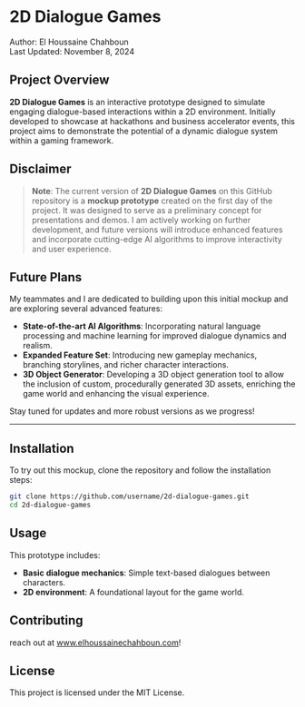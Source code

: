 

# 2D Dialogue Games

Author: El Houssaine Chahboun  
Last Updated: November 8, 2024  

## Project Overview

**2D Dialogue Games** is an interactive prototype designed to simulate engaging dialogue-based interactions within a 2D environment. Initially developed to showcase at hackathons and business accelerator events, this project aims to demonstrate the potential of a dynamic dialogue system within a gaming framework.

## Disclaimer

> **Note**: The current version of **2D Dialogue Games** on this GitHub repository is a **mockup prototype** created on the first day of the project. It was designed to serve as a preliminary concept for presentations and demos. I am actively working on further development, and future versions will introduce enhanced features and incorporate cutting-edge AI algorithms to improve interactivity and user experience.

## Future Plans

My teammates and I are dedicated to building upon this initial mockup and are exploring several advanced features:
- **State-of-the-art AI Algorithms**: Incorporating natural language processing and machine learning for improved dialogue dynamics and realism.
- **Expanded Feature Set**: Introducing new gameplay mechanics, branching storylines, and richer character interactions.
- **3D Object Generator**: Developing a 3D object generation tool to allow the inclusion of custom, procedurally generated 3D assets, enriching the game world and enhancing the visual experience.

Stay tuned for updates and more robust versions as we progress!

---

## Installation

To try out this mockup, clone the repository and follow the installation steps:

```bash
git clone https://github.com/username/2d-dialogue-games.git
cd 2d-dialogue-games

```

## Usage

This prototype includes:
- **Basic dialogue mechanics**: Simple text-based dialogues between characters.
- **2D environment**: A foundational layout for the game world.

## Contributing

reach out at www.elhoussainechahboun.com!

## License

This project is licensed under the MIT License.

